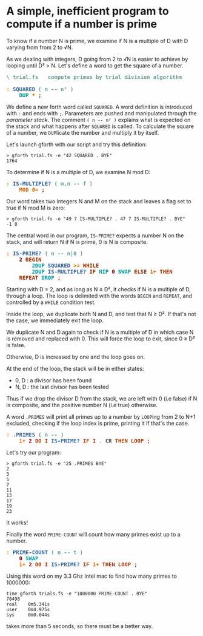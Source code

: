 # A simple, inefficient program to compute if a number is prime

To know if a number N is prime, we examine if N is a multiple of D with D varying from from 2 to √N.

As we dealing with integers, D going from 2 to √N is easier to achieve by looping until D² > N. Let's define a word to get the square of a number.

<pre><span style="color:#669999; font-weight:bold;">\</span> <span style="color:#669999; font-weight:bold;">trial.fs   compute primes by trial division algorithm

<span style="color:#F07F00; font-weight:bold;">:</span> <span style="color:#336699; font-weight:bold;">SQUARED</span> <span style="color:#669999; font-weight:bold;">(</span> <span style="color:#669999; font-weight:bold;">n -- n² )</span>
    <span style="color:#009999; font-weight:bold;">DUP</span> <span style="color:#CC6600; font-weight:bold;">*</span> <span style="color:#993300; font-weight:bold;">;</span>
</span></pre>

We define a new forth word called `SQUARED`. A word definition is introduced with `:` and ends with `;`. Parameters are pushed and manipulated through the _parameter stack_. The comment `( n -- n² )` explains what is expected on the stack and what happens after `SQUARED` is called. To calculate the square of a number, we `DUP`licate the number and multiply it by itself. 

Let's launch gforth with our script and try this definition:
```
> gforth trial.fs -e "42 SQUARED . BYE"
1764
```

To determine if N is a multiple of D, we examine N mod D:
<pre>
<span style="color:#F07F00; font-weight:bold;">:</span> <span style="color:#336699; font-weight:bold;">IS-MULTIPLE?</span> <span style="color:#669999; font-weight:bold;">(</span> <span style="color:#669999; font-weight:bold;">m,n -- f )</span>
    <span style="color:#CC6600; font-weight:bold;">MOD</span> <span style="color:#CC6600; font-weight:bold;">0=</span> <span style="color:#993300; font-weight:bold;">;</span>
</pre>
Our word takes two integers N and M on the stack and leaves a flag set to true if N mod M is zero:
```
> gforth trial.fs -e "49 7 IS-MULTIPLE? . 47 7 IS-MULTIPLE? . BYE"
-1 0
```
The central word in our program, `IS-PRIME?` expects a number N on the stack, and will return N if N is prime, 0 is N is composite.
<pre>
<span style="color:#F07F00; font-weight:bold;">:</span> <span style="color:#336699; font-weight:bold;">IS-PRIME?</span> <span style="color:#669999; font-weight:bold;">(</span> <span style="color:#669999; font-weight:bold;">n -- n|0 )</span>
    <span style="color:#800000; font-weight:bold;">2</span> <span style="color:#993300; font-weight:bold;">BEGIN</span>
        <span style="color:#009999; font-weight:bold;">2DUP</span> <span style="color:#336699; font-weight:bold;">SQUARED</span> <span style="color:#CC6600; font-weight:bold;">&gt;=</span> <span style="color:#993300; font-weight:bold;">WHILE</span>
        <span style="color:#009999; font-weight:bold;">2DUP</span> <span style="color:#336699; font-weight:bold;">IS-MULTIPLE?</span> <span style="color:#993300; font-weight:bold;">IF</span> <span style="color:#009999; font-weight:bold;">NIP</span> <span style="color:#800000; font-weight:bold;">0</span> <span style="color:#009999; font-weight:bold;">SWAP</span> <span style="color:#993300; font-weight:bold;">ELSE</span> <span style="color:#CC6600; font-weight:bold;">1+</span> <span style="color:#993300; font-weight:bold;">THEN</span>
    <span style="color:#993300; font-weight:bold;">REPEAT</span> <span style="color:#009999; font-weight:bold;">DROP</span> <span style="color:#993300; font-weight:bold;">;</span>
</pre>
Starting with D = 2, and as long as N ≥ D², it checks if N is a multiple of D, through a loop. The loop is delimited with the words `BEGIN` and `REPEAT`, and controlled by a `WHILE` condition test.

Inside the loop, we duplicate both N and D, and test that N ≥ D². If that's not the case, we immediately exit the loop. 

We duplicate N and D again to check if N is a multiple of D in which case N is removed and replaced with 0. This will force the loop to exit, since 0 ≥ D² is false.

Otherwise, D is increased by one and the loop goes on.

At the end of the loop, the stack will be in either states:
- 0, D : a divisor has been found
- N, D : the last divisor has been tested

Thus if we drop the divisor D from the stack, we are left with 0 (i.e false) if N is composite, and the positive number N (i.e true) otherwise.

A word `.PRIMES` will print all primes up to a number by `LOOP`ing from 2 to N+1 excluded, checking if the loop index is prime, printing it if that's the case.

<pre>
<span style="color:#F07F00; font-weight:bold;">:</span> <span style="color:#336699; font-weight:bold;">.PRIMES</span> <span style="color:#669999; font-weight:bold;">(</span> <span style="color:#669999; font-weight:bold;">n -- )</span>
    <span style="color:#CC6600; font-weight:bold;">1+</span> <span style="color:#800000; font-weight:bold;">2</span> <span style="color:#993300; font-weight:bold;">DO</span> <span style="color:#993300; font-weight:bold;">I</span> <span style="color:#336699; font-weight:bold;">IS-PRIME?</span> <span style="color:#993300; font-weight:bold;">IF</span> <span style="color:#993300; font-weight:bold;">I</span> <span style="color:#CC6600; font-weight:bold;">.</span> <span style="color:#3D3D5C; font-weight:bold;">CR</span> <span style="color:#993300; font-weight:bold;">THEN</span> <span style="color:#993300; font-weight:bold;">LOOP</span> <span style="color:#993300; font-weight:bold;">;</span>
</pre>
Let's try our program:
```
> gforth trial.fs -e "25 .PRIMES BYE"
2
3
5
7
11
13
17
19
23
```
It works!

Finally the word `PRIME-COUNT` will count how many primes exist up to a number.
<pre>
<span style="color:#F07F00; font-weight:bold;">:</span> <span style="color:#336699; font-weight:bold;">PRIME-COUNT</span> <span style="color:#669999; font-weight:bold;">(</span> <span style="color:#669999; font-weight:bold;">n -- t )</span>
    <span style="color:#800000; font-weight:bold;">0</span> <span style="color:#009999; font-weight:bold;">SWAP</span>
    <span style="color:#CC6600; font-weight:bold;">1+</span> <span style="color:#800000; font-weight:bold;">2</span> <span style="color:#993300; font-weight:bold;">DO</span> <span style="color:#993300; font-weight:bold;">I</span> <span style="color:#336699; font-weight:bold;">IS-PRIME?</span> <span style="color:#993300; font-weight:bold;">IF</span> <span style="color:#CC6600; font-weight:bold;">1+</span> <span style="color:#993300; font-weight:bold;">THEN</span> <span style="color:#993300; font-weight:bold;">LOOP</span> <span style="color:#993300; font-weight:bold;">;</span>
</pre>
Using this word on my 3.3 Ghz Intel mac to find how many primes to 1000000:
```
time gforth trials.fs -e "1000000 PRIME-COUNT . BYE"
78498
real    0m5.341s
user    0m4.975s
sys     0m0.044s
```
takes more than 5 seconds, so there must be a better way.
